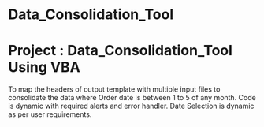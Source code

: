 # Data_Consolidation_Tool

#  Project : Data_Consolidation_Tool Using VBA

To map the headers of output template with multiple input files to consolidate the data where Order date is between 1 to 5 of any month. Code is
dynamic with required alerts and error handler. Date Selection is dynamic as per user requirements.
